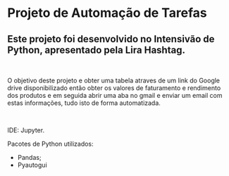 <h1>Projeto de Automação de Tarefas</h1>
<h2>Este projeto foi desenvolvido no Intensivão de Python, apresentado pela Lira Hashtag.</h2>
<br>
<p>O objetivo deste projeto e obter uma tabela atraves de um link do Google drive disponibilizado então obter os valores de faturamento e rendimento dos produtos e em seguida abrir uma aba no gmail e enviar um email com estas informações, tudo isto de forma automatizada.</p>
<br>
<p>IDE: Jupyter.<p>
<p>Pacotes de Python utilizados:</p>
<ul>
  <li>Pandas;</li>
  <li>Pyautogui</li>
</ul>

